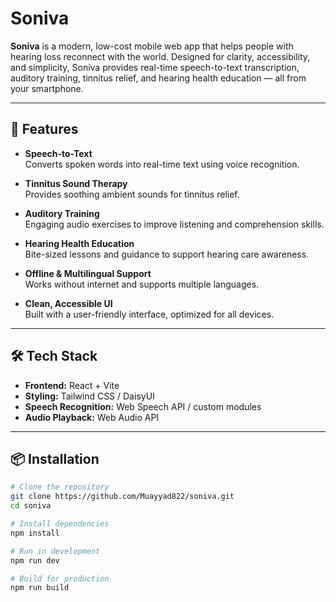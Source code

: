 # Soniva

**Soniva** is a modern, low-cost mobile web app that helps people with hearing loss reconnect with the world. Designed for clarity, accessibility, and simplicity, Soniva provides real-time speech-to-text transcription, auditory training, tinnitus relief, and hearing health education — all from your smartphone.

---

## 🚀 Features

- **Speech-to-Text**  
  Converts spoken words into real-time text using voice recognition.

- **Tinnitus Sound Therapy**  
  Provides soothing ambient sounds for tinnitus relief.

- **Auditory Training**  
  Engaging audio exercises to improve listening and comprehension skills.

- **Hearing Health Education**  
  Bite-sized lessons and guidance to support hearing care awareness.

- **Offline & Multilingual Support**  
  Works without internet and supports multiple languages.

- **Clean, Accessible UI**  
  Built with a user-friendly interface, optimized for all devices.

---

## 🛠 Tech Stack

- **Frontend:** React + Vite  
- **Styling:** Tailwind CSS / DaisyUI  
- **Speech Recognition:** Web Speech API / custom modules  
- **Audio Playback:** Web Audio API

---

## 📦 Installation

```bash
# Clone the repository
git clone https://github.com/Muayyad822/soniva.git
cd soniva

# Install dependencies
npm install

# Run in development
npm run dev

# Build for production
npm run build
